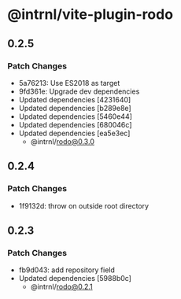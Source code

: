 # @intrnl/vite-plugin-rodo

## 0.2.5

### Patch Changes

- 5a76213: Use ES2018 as target
- 9fd361e: Upgrade dev dependencies
- Updated dependencies [4231640]
- Updated dependencies [b289e8e]
- Updated dependencies [5460e44]
- Updated dependencies [680046c]
- Updated dependencies [ea5e3ec]
  - @intrnl/rodo@0.3.0

## 0.2.4

### Patch Changes

- 1f9132d: throw on outside root directory

## 0.2.3

### Patch Changes

- fb9d043: add repository field
- Updated dependencies [5988b0c]
  - @intrnl/rodo@0.2.1
